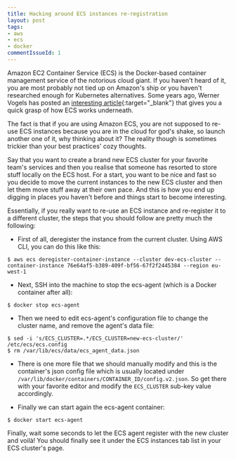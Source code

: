 ```yaml
---
title: Hacking around ECS instances re-registration
layout: post
tags:
- aws
- ecs
- docker
commentIssueId: 1
---
```


Amazon EC2 Container Service (ECS) is the Docker-based container management service of the notorious cloud giant. If you haven't heard of it, you are most probably not tied up on Amazon's ship or you haven't researched enough for Kubernetes alternatives.  Some years ago, Werner Vogels has posted an [interesting article](http://www.allthingsdistributed.com/2015/07/under-the-hood-of-the-amazon-ec2-container-service.html){:target="_blank"} that gives you a quick grasp of how ECS works underneath.
<!--more-->

The fact is that if you are using Amazon ECS, you are not supposed to re-use ECS instances because you are in the cloud for god's shake, so launch another one of it, why thinking about it? The reality though is sometimes trickier than your best practices' cozy thoughts.

Say that you want to create a brand new ECS cluster for your favorite team's services and then you realise that someone has resorted to store stuff locally on the ECS host. For a start, you want to be nice and fast so you decide to move the current instances to the new ECS cluster and then let them move stuff away at their own pace. And this is how you end up digging in places you haven't before and things start to become interesting.

Essentially, if you really want to re-use an ECS instance and re-register it to a different cluster, the steps that you should follow are pretty much the following:


* First of all, deregister the instance from the current cluster. Using AWS CLI, you can do this like this:
```
$ aws ecs deregister-container-instance --cluster dev-ecs-cluster --container-instance 76e64af5-b389-409f-bf56-67f2f2445384 --region eu-west-1
```

* Next, SSH into the machine to stop the ecs-agent (which is a Docker container after all):
```
$ docker stop ecs-agent
```

* Then we need to edit ecs-agent's configuration file to change the cluster name, and remove the agent's data file:
```
$ sed -i 's/ECS_CLUSTER=.*/ECS_CLUSTER=new-ecs-cluster/' /etc/ecs/ecs.config
$ rm /var/lib/ecs/data/ecs_agent_data.json
```

*  There is one more file that we should manually modify and this is the container's json config file which is usually located under `/var/lib/docker/containers/CONTAINER_ID/config.v2.json`. So get there with your favorite editor and modify the `ECS_CLUSTER` sub-key value accordingly. 

* Finally we can start again the ecs-agent container:
```
$ docker start ecs-agent
```

Finally, wait some seconds to let the ECS agent register with the new cluster and voilà! You should finally see it under the ECS instances tab list in your ECS cluster's page.
